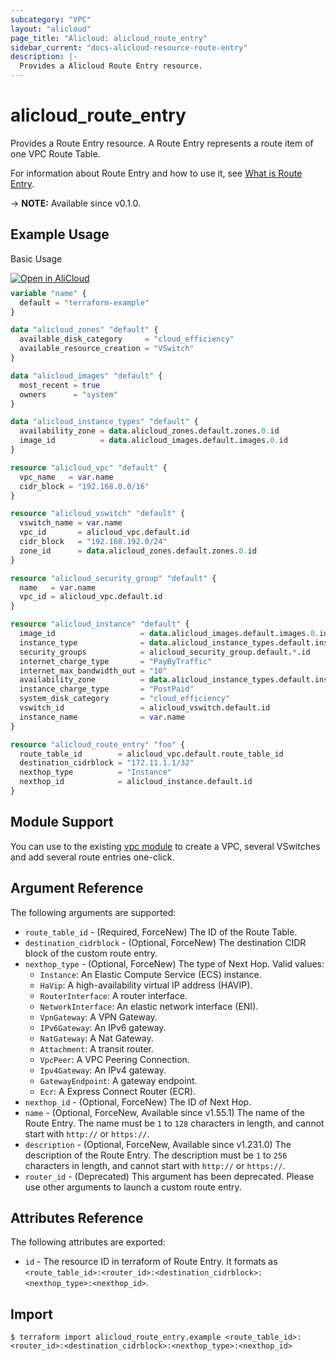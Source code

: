 ```yaml
---
subcategory: "VPC"
layout: "alicloud"
page_title: "Alicloud: alicloud_route_entry"
sidebar_current: "docs-alicloud-resource-route-entry"
description: |-
  Provides a Alicloud Route Entry resource.
---
```


# alicloud_route_entry

Provides a Route Entry resource. A Route Entry represents a route item of one VPC Route Table.

For information about Route Entry and how to use it, see [What is Route Entry](https://www.alibabacloud.com/help/en/vpc/developer-reference/api-vpc-2016-04-28-createrouteentry).

-> **NOTE:** Available since v0.1.0.

## Example Usage

Basic Usage

<div style="display: block;margin-bottom: 40px;"><div class="oics-button" style="float: right;position: absolute;margin-bottom: 10px;">
  <a href="https://api.aliyun.com/api-tools/terraform?resource=alicloud_route_entry&exampleId=c8ebc98d-4531-ecef-ce8e-e5b4d84192852ce93d11&activeTab=example&spm=docs.r.route_entry.0.c8ebc98d45&intl_lang=EN_US" target="_blank">
    <img alt="Open in AliCloud" src="https://img.alicdn.com/imgextra/i1/O1CN01hjjqXv1uYUlY56FyX_!!6000000006049-55-tps-254-36.svg" style="max-height: 44px; max-width: 100%;">
  </a>
</div></div>

```terraform
variable "name" {
  default = "terraform-example"
}

data "alicloud_zones" "default" {
  available_disk_category     = "cloud_efficiency"
  available_resource_creation = "VSwitch"
}

data "alicloud_images" "default" {
  most_recent = true
  owners      = "system"
}

data "alicloud_instance_types" "default" {
  availability_zone = data.alicloud_zones.default.zones.0.id
  image_id          = data.alicloud_images.default.images.0.id
}

resource "alicloud_vpc" "default" {
  vpc_name   = var.name
  cidr_block = "192.168.0.0/16"
}

resource "alicloud_vswitch" "default" {
  vswitch_name = var.name
  vpc_id       = alicloud_vpc.default.id
  cidr_block   = "192.168.192.0/24"
  zone_id      = data.alicloud_zones.default.zones.0.id
}

resource "alicloud_security_group" "default" {
  name   = var.name
  vpc_id = alicloud_vpc.default.id
}

resource "alicloud_instance" "default" {
  image_id                   = data.alicloud_images.default.images.0.id
  instance_type              = data.alicloud_instance_types.default.instance_types.0.id
  security_groups            = alicloud_security_group.default.*.id
  internet_charge_type       = "PayByTraffic"
  internet_max_bandwidth_out = "10"
  availability_zone          = data.alicloud_instance_types.default.instance_types.0.availability_zones.0
  instance_charge_type       = "PostPaid"
  system_disk_category       = "cloud_efficiency"
  vswitch_id                 = alicloud_vswitch.default.id
  instance_name              = var.name
}

resource "alicloud_route_entry" "foo" {
  route_table_id        = alicloud_vpc.default.route_table_id
  destination_cidrblock = "172.11.1.1/32"
  nexthop_type          = "Instance"
  nexthop_id            = alicloud_instance.default.id
}
```

## Module Support

You can use to the existing [vpc module](https://registry.terraform.io/modules/alibaba/vpc/alicloud) 
to create a VPC, several VSwitches and add several route entries one-click.

## Argument Reference

The following arguments are supported:

* `route_table_id` - (Required, ForceNew) The ID of the Route Table.
* `destination_cidrblock` - (Optional, ForceNew) The destination CIDR block of the custom route entry.
* `nexthop_type` - (Optional, ForceNew) The type of Next Hop. Valid values:
  - `Instance`: An Elastic Compute Service (ECS) instance.
  - `HaVip`: A high-availability virtual IP address (HAVIP).  
  - `RouterInterface`: A router interface.
  - `NetworkInterface`: An elastic network interface (ENI).
  - `VpnGateway`: A VPN Gateway.
  - `IPv6Gateway`: An IPv6 gateway.
  - `NatGateway`: A Nat Gateway.
  - `Attachment`: A transit router.
  - `VpcPeer`: A VPC Peering Connection.
  - `Ipv4Gateway`: An IPv4 gateway.
  - `GatewayEndpoint`: A gateway endpoint.
  - `Ecr`: A Express Connect Router (ECR).
* `nexthop_id` - (Optional, ForceNew) The ID of Next Hop.
* `name` - (Optional, ForceNew, Available since v1.55.1) The name of the Route Entry. The name must be `1` to `128` characters in length, and cannot start with `http://` or `https://`.
* `description` - (Optional, ForceNew, Available since v1.231.0) The description of the Route Entry. The description must be `1` to `256` characters in length, and cannot start with `http://` or `https://`.
* `router_id` - (Deprecated) This argument has been deprecated. Please use other arguments to launch a custom route entry.

## Attributes Reference

The following attributes are exported:

* `id` - The resource ID in terraform of Route Entry. It formats as `<route_table_id>:<router_id>:<destination_cidrblock>:<nexthop_type>:<nexthop_id>`.

## Import

```shell
$ terraform import alicloud_route_entry.example <route_table_id>:<router_id>:<destination_cidrblock>:<nexthop_type>:<nexthop_id>
```
